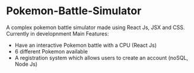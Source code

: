 # Pokemon-Battle-Simulator
A complex pokemon battle simulator made using React Js, JSX and CSS.
Currently in developnment
Main Features:
- Have an interactive Pokemon battle with a CPU (React Js)
- 6 different Pokemon available 
- A registration system which allows users to create an account (noSQL, Node Js)
